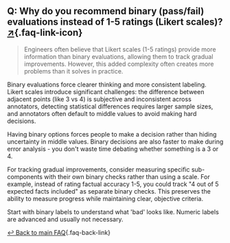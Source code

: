 ## Q: Why do you recommend binary (pass/fail) evaluations instead of 1-5 ratings (Likert scales)? [↗](/blog/posts/evals-faq/why-do-you-recommend-binary-passfail-evaluations-instead-of-1-5-ratings-likert-scales.html){.faq-link-icon}

> Engineers often believe that Likert scales (1-5 ratings) provide more information than binary evaluations, allowing them to track gradual improvements. However, this added complexity often creates more problems than it solves in practice.

Binary evaluations force clearer thinking and more consistent labeling. Likert scales introduce significant challenges: the difference between adjacent points (like 3 vs 4) is subjective and inconsistent across annotators, detecting statistical differences requires larger sample sizes, and annotators often default to middle values to avoid making hard decisions.

Having binary options forces people to make a decision rather than hiding uncertainty in middle values. Binary decisions are also faster to make during error analysis - you don't waste time debating whether something is a 3 or 4.

For tracking gradual improvements, consider measuring specific sub-components with their own binary checks rather than using a scale. For example, instead of rating factual accuracy 1-5, you could track "4 out of 5 expected facts included" as separate binary checks. This preserves the ability to measure progress while maintaining clear, objective criteria.

Start with binary labels to understand what 'bad' looks like. Numeric labels are advanced and usually not necessary.

[↩ Back to main FAQ](/blog/posts/evals-faq/#q-why-do-you-recommend-binary-passfail-evaluations-instead-of-1-5-ratings-likert-scales){.faq-back-link}